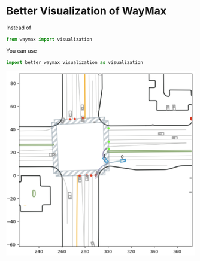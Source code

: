 # Better Visualization of WayMax

Instead of 
```python
from waymax import visualization
```

You can use
```python
import better_waymax_visualization as visualization
``` 

![Alt Text](example.png)